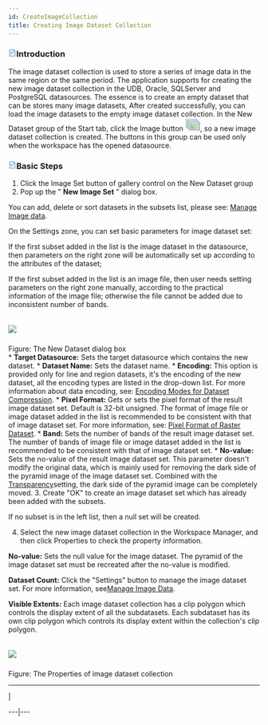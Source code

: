 ```yaml
---
id: CreateImageCollection
title: Creating Image Dataset Collection
---
```

### ![](../../img/read.gif)Introduction

The image dataset collection is used to store a series of image data in the
same region or the same period. The application supports for creating the new
image dataset collection in the UDB, Oracle, SQLServer and PostgreSQL
datasources. The essence is to create an empty dataset that can be stores many
image datasets, After created successfully, you can load the image datasets to
the empty image dataset collection. In the New Dataset group of the Start tab,
click the Image button ![](img/ImageCollectionBNT.png), so a new image dataset
collection is created. The buttons in this group can be used only when the
workspace has the opened datasource.

### ![](../../img/read.gif)Basic Steps

  1. Click the Image Set button of gallery control on the New Dataset group
  2. Pop up the " **New Image Set** " dialog box. 

You can add, delete or sort datasets in the subsets list, please see: [Manage
Image data](ManageImageCollection.htm).

On the Settings zone, you can set basic parameters for image dataset set:

If the first subset added in the list is the image dataset in the datasource,
then parameters on the right zone will be automatically set up according to
the attributes of the dataset;

If the first subset added in the list is an image file, then user needs
setting parameters on the right zone manually, according to the practical
information of the image file; otherwise the file cannot be added due to
inconsistent number of bands.

![](img/CreateImageCollection.png)  
---  
Figure: The New Dataset dialog box  
    * **Target Datasource:** Sets the target datasource which contains the new dataset.
    * **Dataset Name:** Sets the dataset name.
    * **Encoding:** This option is provided only for line and region datasets, it's the encoding of the new dataset, all the encoding types are listed in the drop-down list. For more information about data encoding, see: [Encoding Modes for Dataset Compression](EncodeType.htm).
    * **Pixel Format:** Gets or sets the pixel format of the result image dataset set. Default is 32-bit unsigned. The format of image file or image dataset added in the list is recommended to be consistent with that of image dataset set. For more information, see: [Pixel Format of Raster Dataset](..\\..\\Analyst\\VectorRasterConvert\\PixelFormat.htm).
    * **Band:** Sets the number of bands of the result image dataset set. The number of bands of image file or image dataset added in the list is recommended to be consistent with that of image dataset set.
    * **No-value:** Sets the no-value of the result image dataset set. This parameter doesn't modify the original data, which is mainly used for removing the dark side of the pyramid image of the image dataset set. Combined with the [Transparency](..\\..\\Visualization\\VisualSetting\\Imagegroup-en.htm)setting, the dark side of the pyramid image can be completely moved.
  3. Create "OK" to create an image dataset set which has already been added with the subsets. 

If no subset is in the left list, then a null set will be created.

  4. Select the new image dataset collection in the Workspace Manager, and then click Properties to check the property information. 

**No-value:** Sets the null value for the image dataset. The pyramid of the
image dataset set must be recreated after the no-value is modified.

**Dataset Count:** Click the "Settings" button to manage the image dataset
set. For more information, see[Manage Image Data](ManageImageCollection.htm).

**Visible Extents:** Each image dataset collection has a clip polygon which
controls the display extent of all the subdatasets. Each subdataset has its
own clip polygon which controls its display extent within the collection's
clip polygon.

![](img/SettingButton.png)  
---  
Figure: The Properties of image dataset collection  

* * *

|

[](http://www.supermap.com/en)  
  
---|---

